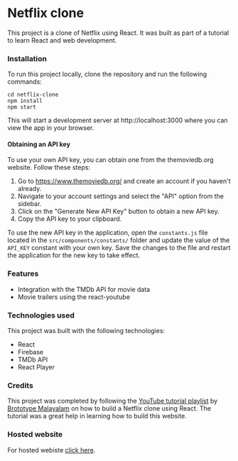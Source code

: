 # Netflix clone
 
This project is a clone of Netflix using React. It was built as part of a tutorial to learn React and web development.

### Installation
To run this project locally, clone the repository and run the following commands:

    cd netflix-clone
    npm install
    npm start

This will start a development server at http://localhost:3000 where you can view the app in your browser.

#### Obtaining an API key
To use your own API key, you can obtain one from the themoviedb.org website. Follow these steps:

1. Go to https://www.themoviedb.org/ and create an account if you haven't already.
2. Navigate to your account settings and select the "API" option from the sidebar.
3. Click on the "Generate New API Key" button to obtain a new API key.
4. Copy the API key to your clipboard.

To use the new API key in the application, open the `constants.js` file located in the `src/components/constants/` folder and update the value of the `API_KEY` constant with your own key. Save the changes to the file and restart the application for the new key to take effect.


### Features
- Integration with the TMDb API for movie data
- Movie trailers using the react-youtube

### Technologies used
This project was built with the following technologies:

- React
- Firebase
- TMDb API
- React Player

### Credits
This project was completed by following the [YouTube tutorial playlist](https://www.youtube.com/watch?v=jSWwKABiFik&list=PLY-ecO2csVHfgVM9sChmUirqK7BXUBX9P&ab_channel=BrototypeMalayalam) by [Brototype Malayalam](https://www.youtube.com/@BrototypeMalayalam) on how to build a Netflix clone using React. The tutorial was a great help in learning how to build this website.

### Hosted website
For hosted webiste [click here](https://netflix-clone-irfanrasheedkc.vercel.app/).
